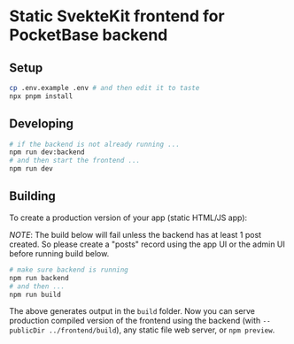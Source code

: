 # Static SvekteKit frontend for PocketBase backend

## Setup

```bash
cp .env.example .env # and then edit it to taste
npx pnpm install
```

## Developing

```bash
# if the backend is not already running ...
npm run dev:backend
# and then start the frontend ...
npm run dev
```

## Building

To create a production version of your app (static HTML/JS app):

_NOTE_: The build below will fail unless the backend has at least 1
post created. So please create a "posts" record using the app UI or
the admin UI before running build below.

```bash
# make sure backend is running
npm run backend
# and then ...
npm run build
```

The above generates output in the `build` folder. Now you can serve production compiled version of the frontend using the backend (with `--publicDir ../frontend/build`), any static file web server, or `npm preview`.